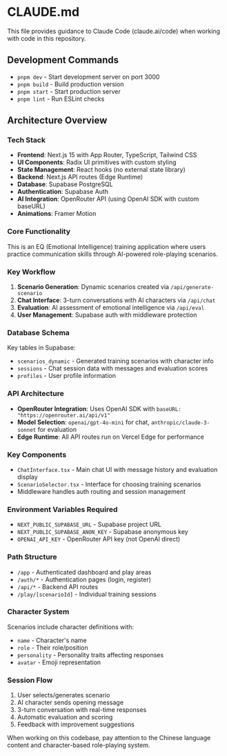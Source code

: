 # CLAUDE.md

This file provides guidance to Claude Code (claude.ai/code) when working with code in this repository.

## Development Commands

- `pnpm dev` - Start development server on port 3000
- `pnpm build` - Build production version
- `pnpm start` - Start production server
- `pnpm lint` - Run ESLint checks

## Architecture Overview

### Tech Stack
- **Frontend**: Next.js 15 with App Router, TypeScript, Tailwind CSS
- **UI Components**: Radix UI primitives with custom styling
- **State Management**: React hooks (no external state library)
- **Backend**: Next.js API routes (Edge Runtime)
- **Database**: Supabase PostgreSQL
- **Authentication**: Supabase Auth
- **AI Integration**: OpenRouter API (using OpenAI SDK with custom baseURL)
- **Animations**: Framer Motion

### Core Functionality
This is an EQ (Emotional Intelligence) training application where users practice communication skills through AI-powered role-playing scenarios.

### Key Workflow
1. **Scenario Generation**: Dynamic scenarios created via `/api/generate-scenario`
2. **Chat Interface**: 3-turn conversations with AI characters via `/api/chat` 
3. **Evaluation**: AI assessment of emotional intelligence via `/api/eval`
4. **User Management**: Supabase auth with middleware protection

### Database Schema
Key tables in Supabase:
- `scenarios_dynamic` - Generated training scenarios with character info
- `sessions` - Chat session data with messages and evaluation scores
- `profiles` - User profile information

### API Architecture
- **OpenRouter Integration**: Uses OpenAI SDK with `baseURL: "https://openrouter.ai/api/v1"`
- **Model Selection**: `openai/gpt-4o-mini` for chat, `anthropic/claude-3-sonnet` for evaluation
- **Edge Runtime**: All API routes run on Vercel Edge for performance

### Key Components
- `ChatInterface.tsx` - Main chat UI with message history and evaluation display
- `ScenarioSelector.tsx` - Interface for choosing training scenarios
- Middleware handles auth routing and session management

### Environment Variables Required
- `NEXT_PUBLIC_SUPABASE_URL` - Supabase project URL
- `NEXT_PUBLIC_SUPABASE_ANON_KEY` - Supabase anonymous key
- `OPENAI_API_KEY` - OpenRouter API key (not OpenAI direct)

### Path Structure
- `/app` - Authenticated dashboard and play areas
- `/auth/*` - Authentication pages (login, register)
- `/api/*` - Backend API routes
- `/play/[scenarioId]` - Individual training sessions

### Character System
Scenarios include character definitions with:
- `name` - Character's name
- `role` - Their role/position
- `personality` - Personality traits affecting responses
- `avatar` - Emoji representation

### Session Flow
1. User selects/generates scenario
2. AI character sends opening message
3. 3-turn conversation with real-time responses
4. Automatic evaluation and scoring
5. Feedback with improvement suggestions

When working on this codebase, pay attention to the Chinese language content and character-based role-playing system.